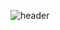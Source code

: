 ![header](https://capsule-render.vercel.app/api?type=waving&color=ffb8a9&height=300&section=header&text=SOOHYUNEE&fontSize=60&fontColor=ECD77F&animation=fadeIn&fontAlignY=38&desc=&descAlignY=55&descAlign=70)

